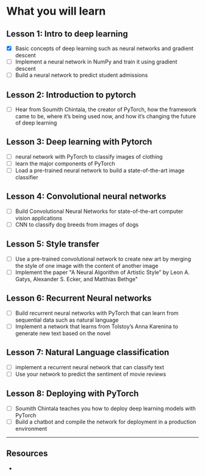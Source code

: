 # What you will learn

## Lesson 1: Intro to deep learning
- [x] Basic concepts of deep learning such as neural networks and gradient descent
- [ ] Implement a neural network in NumPy and train it using gradient descent
- [ ] Build a neural network to predict student admissions

## Lesson 2: Introduction to pytorch
- [ ] Hear from Soumith Chintala, the creator of PyTorch, 
how the framework came to be, where it’s being used now, and how it’s changing the future of deep learning

## Lesson 3: Deep learning with Pytorch
- [ ] neural network with PyTorch to classify images of clothing
- [ ] learn the major components of PyTorch
- [ ] Load a pre-trained neural network to build a state-of-the-art image classifier

## Lesson 4: Convolutional neural networks
- [ ] Build Convolutional Neural Networks for state-of-the-art computer vision applications
- [ ] CNN to classify dog breeds from images of dogs

## Lesson 5: Style transfer
- [ ] Use a pre-trained convolutional network to create new art by merging the style of one image with the content of another image
- [ ] Implement the paper "A Neural Algorithm of Artistic Style” by Leon A. Gatys, Alexander S. Ecker, and Matthias Bethge"

## Lesson 6: Recurrent Neural networks
- [ ] Build recurrent neural networks with PyTorch that can learn from sequential data such as natural language
- [ ] Implement a network that learns from Tolstoy’s Anna Karenina to generate new text based on the novel

## Lesson 7: Natural Language classification
- [ ] implement a recurrent neural network that can classify text
- [ ] Use your network to predict the sentiment of movie reviews

## Lesson 8: Deploying with PyTorch
- [ ] Soumith Chintala teaches you how to deploy deep learning models with PyTorch
- [ ] Build a chatbot and compile the network for deployment in a production environment

***
## Resources
- 

